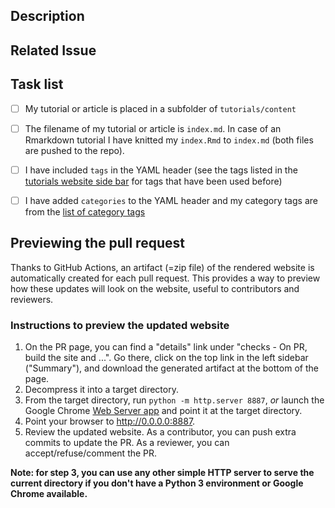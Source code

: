 <!--- indicate the Title for this pull request (PR) above -->

<!--
Thank you for contributing to the INBO tutorials repository.
-->

## Description
<!--- Briefly describe the tutorial or article that you want to contribute
or update-->
<!--- You can mention collaborators with "@githubname"-->


## Related Issue
<!--- if this closes an issue make sure to include e.g., "closes #4"
or similar - or if it just relates to an issue make sure to mention
it like "#4" -->
<!--See https://docs.github.com/en/github/managing-your-work-on-github/linking-a-pull-request-to-an-issue#linking-a-pull-request-to-an-issue-using-a-keyword-->


## Task list

<!--see https://docs.github.com/en/github/managing-your-work-on-github/about-task-lists
for an explanation on how to use task lists-->

<!-- Please check if the following steps are OK:-->

- [ ] My tutorial or article is placed in a subfolder of `tutorials/content`
- [ ] The filename of my tutorial or article is `index.md`. In case of an Rmarkdown tutorial I have knitted my `index.Rmd` to `index.md` (both files are pushed to the repo). 
- [ ] I have included `tags` in the YAML header (see the tags listed in the [tutorials website side bar](https://inbo.github.io/tutorials/) for tags that have been used before)
- [ ] I have added `categories` to the YAML header and my category tags are from the [list of category tags](https://github.com/inbo/tutorials/blob/master/static/list_of_categories)


## Previewing the pull request

Thanks to GitHub Actions, an artifact (=zip file) of the rendered website is automatically created for each pull request.
This provides a way to preview how these updates will look on the website, useful to contributors and reviewers.

### Instructions to preview the updated website

1) On the PR page, you can find a "details" link under "checks - On PR, build the site and ...". Go there, click on the top link in the left sidebar ("Summary"), and download the generated artifact at the bottom of the page.
2) Decompress it into a target directory.
3) From the target directory, run `python -m http.server 8887`, _or_ launch the Google Chrome [Web Server app](https://chrome.google.com/webstore/detail/web-server-for-chrome/ofhbbkphhbklhfoeikjpcbhemlocgigb) and point it at the target directory.
4) Point your browser to http://0.0.0.0:8887.
5) Review the updated website. As a contributor, you can push extra commits to update the PR. As a reviewer, you can accept/refuse/comment the PR.

**Note: for step 3, you can use any other simple HTTP server to serve the current directory if you don't have a Python 3 environment or Google Chrome available.**
